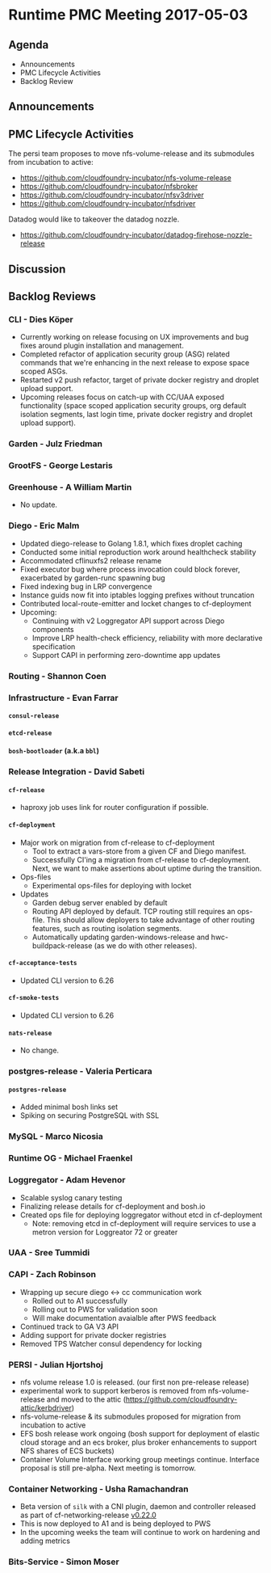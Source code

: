# Runtime PMC Meeting 2017-05-03

## Agenda

* Announcements
* PMC Lifecycle Activities
* Backlog Review

## Announcements


## PMC Lifecycle Activities

The persi team proposes to move nfs-volume-release and its submodules from incubation to active:
- https://github.com/cloudfoundry-incubator/nfs-volume-release
- https://github.com/cloudfoundry-incubator/nfsbroker
- https://github.com/cloudfoundry-incubator/nfsv3driver
- https://github.com/cloudfoundry-incubator/nfsdriver

Datadog would like to takeover the datadog nozzle.
- https://github.com/cloudfoundry-incubator/datadog-firehose-nozzle-release

## Discussion


## Backlog Reviews

### CLI - Dies Köper
- Currently working on release focusing on UX improvements and bug fixes around plugin installation and management.
- Completed refactor of application security group (ASG) related commands that we're enhancing in the next release to expose space scoped ASGs.
- Restarted v2 push refactor, target of private docker registry and droplet upload support.
- Upcoming releases focus on catch-up with CC/UAA exposed functionality (space scoped application security groups, org default isolation segments, last login time, private docker registry and droplet upload support).

### Garden - Julz Friedman

### GrootFS - George Lestaris


### Greenhouse - A William Martin

- No update.

### Diego - Eric Malm

- Updated diego-release to Golang 1.8.1, which fixes droplet caching
- Conducted some initial reproduction work around healthcheck stability
- Accommodated cflinuxfs2 release rename
- Fixed executor bug where process invocation could block forever, exacerbated by garden-runc spawning bug
- Fixed indexing bug in LRP convergence
- Instance guids now fit into iptables logging prefixes without truncation
- Contributed local-route-emitter and locket changes to cf-deployment
- Upcoming:
  - Continuing with v2 Loggregator API support across Diego components
  - Improve LRP health-check efficiency, reliability with more declarative specification
  - Support CAPI in performing zero-downtime app updates


### Routing - Shannon Coen


### Infrastructure - Evan Farrar

#### `consul-release`


#### `etcd-release`

#### `bosh-bootloader` (a.k.a `bbl`)

### Release Integration - David Sabeti

#### `cf-release`
- haproxy job uses link for router configuration if possible.

#### `cf-deployment`
- Major work on migration from cf-release to cf-deployment
  - Tool to extract a vars-store from a given CF and Diego manifest.
  - Successfully CI'ing a migration from cf-release to cf-deployment.
    Next, we want to make assertions about uptime during the transition.
- Ops-files
  - Experimental ops-files for deploying with locket
- Updates
  - Garden debug server enabled by default
  - Routing API deployed by default. TCP routing still requires an ops-file.
    This should allow deployers to take advantage of other routing features,
    such as routing isolation segments.
  - Automatically updating garden-windows-release and hwc-buildpack-release
    (as we do with other releases).

#### `cf-acceptance-tests`
- Updated CLI version to 6.26

#### `cf-smoke-tests`
- Updated CLI version to 6.26

#### `nats-release`
- No change.

### postgres-release - Valeria Perticara

#### `postgres-release`
- Added minimal bosh links set
- Spiking on securing PostgreSQL with SSL

### MySQL - Marco Nicosia

### Runtime OG - Michael Fraenkel

### Loggregator - Adam Hevenor
- Scalable syslog canary testing
- Finalizing release details for cf-deployment and bosh.io
- Created ops file for deploying loggregator without etcd in cf-deployment
  - Note: removing etcd in cf-deployment will require services to use a metron version for Loggreator 72 or greater

### UAA - Sree Tummidi

### CAPI - Zach Robinson

- Wrapping up secure diego <-> cc communication work
  - Rolled out to A1 successfully
  - Rolling out to PWS for validation soon
  - Will make documentation avaialble after PWS feedback
- Continued track to GA V3 API
- Adding support for private docker registries
- Removed TPS Watcher consul dependency for locking

### PERSI - Julian Hjortshoj
- nfs volume release 1.0 is released.  (our first non pre-release release)
- experimental work to support kerberos is removed from nfs-volume-release and moved to the attic (https://github.com/cloudfoundry-attic/kerbdriver)
- nfs-volume-release & its submodules proposed for migration from incubation to active
- EFS bosh release work ongoing (bosh support for deployment of elastic cloud storage and an ecs broker, plus broker enhancements to support NFS shares of ECS buckets)
- Container Volume Interface working group meetings continue.  Interface proposal is still pre-alpha.  Next meeting is tomorrow.

### Container Networking - Usha Ramachandran
- Beta version of `silk` with a CNI plugin, daemon and controller released as part of cf-networking-release [v0.22.0](https://github.com/cloudfoundry-incubator/cf-networking-release/releases/tag/v0.22.0)
- This is now deployed to A1 and is being deployed to PWS
- In the upcoming weeks the team will continue to work on hardening and adding metrics 

### Bits-Service - Simon Moser
